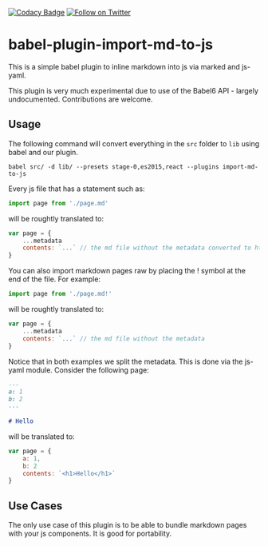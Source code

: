 [![Codacy Badge](https://api.codacy.com/project/badge/Grade/9e20bb0ed58640379d4d9ebd2a0e168f)](https://www.codacy.com/app/Websecurify/babel-plugin-import-md-to-js?utm_source=github.com&amp;utm_medium=referral&amp;utm_content=websecurify/babel-plugin-import-md-to-js&amp;utm_campaign=Badge_Grade)
[![Follow on Twitter](https://img.shields.io/twitter/follow/websecurify.svg?logo=twitter)](https://twitter.com/websecurify)

# babel-plugin-import-md-to-js

This is a simple babel plugin to inline markdown into js via marked and js-yaml.

This plugin is very much experimental due to use of the Babel6 API - largely undocumented. Contributions are welcome.

## Usage

The following command will convert everything in the `src` folder to `lib` using babel and our plugin.

    babel src/ -d lib/ --presets stage-0,es2015,react --plugins import-md-to-js

Every js file that has a statement such as:

```javascript
import page from './page.md'
```

will be roughtly translated to:

```javascript
var page = {
    ...metadata
    contents: `...` // the md file without the metadata converted to html
}
```

You can also import markdown pages raw by placing the ! symbol at the end of the file. For example:

```javascript
import page from './page.md!'
```

will be roughtly translated to:

```javascript
var page = {
    ...metadata
    contents: `...` // the md file without the metadata
}
```

Notice that in both examples we split the metadata. This is done via the js-yaml module. Consider the following page:

```markdown
---
a: 1
b: 2
---

# Hello
```

will be translated to:

```javascript
var page = {
    a: 1,
    b: 2
    contents: `<h1>Hello</h1>`
}
```

## Use Cases

The only use case of this plugin is to be able to bundle markdown pages with your js components. It is good for portability.
